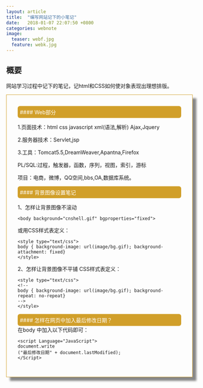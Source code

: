 ```yaml
---
layout: article
title:  "编写网站记下的小笔记"
date:   2018-01-07 22:07:50 +0800
categories: webnote 
image:
  teaser: webf.jpg
  feature: webk.jpg
---
```




## 概要
网站学习过程中记下的笔记，记html和CSS如何使对象表现出理想排版。

<div class="row img-rounded" style="padding:30px; box-shadow: 10px 10px 5px #888888; border: 1px solid #D19F2A;">
<div class="col-md-12">
<div style="background: #D19F2A; color:white; border-radius:6px; padding:6px;"  markdown="1">
#### Web部分
</div>
<div class="col-md-8" markdown="1" >

1.页面技术：html css javascript xml(语法,解析) Ajax,Jquery

2.服务器技术：Servlet,jsp

3.工具：Tomcat5.5,DreamWeaver,Apantna,Firefox

PL/SQL:过程，触发器，函数，序列，视图，索引，游标

项目：电商，微博，QQ空间,bbs,OA,数据库系统。
</div>


</div>
<div style="background: #D19F2A; color:white; border-radius:6px; padding:6px;"  markdown="1">
#### 背景图像设置笔记
</div>
<div class="col-md-8" markdown="1" ><!-- right -->

1、怎样让背景图像不滚动 

```
<body background="cnshell.gif" bgproperties="fixed">
```
 
或用CSS样式表定义： 

```
<style type="text/css"> 
body { background-image: url(image/bg.gif); background-attachment: fixed} 
</style>
```

2、怎样让背景图像不平铺
CSS样式表定义： 

```
<style type="text/css"> 
<!-- 
body { background-image: url(image/bg.gif); background-repeat: no-repeat} 
--> 
</style>
```

</div>
<div style="background: #D19F2A; color:white; border-radius:6px; padding:6px;"  markdown="1">
#### 怎样在网页中加入最后修改日期？ 
</div>
<div class="col-md-8" markdown="1" >
 在body 中加入以下代码即可： 

```
<script Language="JavaScript"> 
document.write 
("最后修改日期" + document.lastModified); 
</Script>
```

</div>
</div>
</div>
